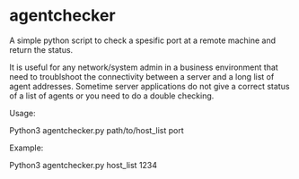 # agentchecker

A simple python script to check a spesific port at a remote machine and return the status.

It is useful for any network/system admin in a business environment that need to troublshoot the connectivity between a server and a long list of agent addresses. Sometime server applications do not give a correct status of a list of agents or you need to do a double checking.

Usage:

Python3 agentchecker.py path/to/host_list port

Example:

Python3 agentchecker.py host_list 1234
